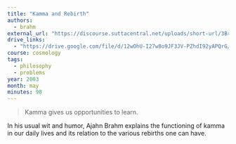 ```yaml
---
title: "Kamma and Rebirth"
authors:
  - brahm
external_url: "https://discourse.suttacentral.net/uploads/short-url/3BrI7qdC3K9StEE5llolfB84Mx0.mp3"
drive_links:
  - "https://drive.google.com/file/d/12wOhU-I27w8o9JF3JV-PZhdI92yAPQrG/view?usp=sharing"
course: cosmology
tags:
  - philosophy
  - problems
year: 2003
month: may
minutes: 98
---
```


> Kamma gives us opportunities to learn.

In his usual wit and humor, Ajahn Brahm explains the functioning of kamma in our daily lives and its relation to the various rebirths one can have.
